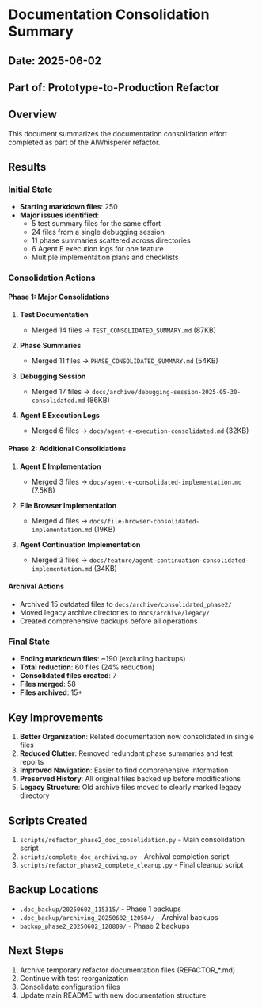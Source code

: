 # Documentation Consolidation Summary

## Date: 2025-06-02
## Part of: Prototype-to-Production Refactor

## Overview
This document summarizes the documentation consolidation effort completed as part of the AIWhisperer refactor.

## Results

### Initial State
- **Starting markdown files**: 250
- **Major issues identified**:
  - 5 test summary files for the same effort
  - 24 files from a single debugging session
  - 11 phase summaries scattered across directories
  - 6 Agent E execution logs for one feature
  - Multiple implementation plans and checklists

### Consolidation Actions

#### Phase 1: Major Consolidations
1. **Test Documentation** 
   - Merged 14 files → `TEST_CONSOLIDATED_SUMMARY.md` (87KB)
   
2. **Phase Summaries**
   - Merged 11 files → `PHASE_CONSOLIDATED_SUMMARY.md` (54KB)
   
3. **Debugging Session**
   - Merged 17 files → `docs/archive/debugging-session-2025-05-30-consolidated.md` (86KB)
   
4. **Agent E Execution Logs**
   - Merged 6 files → `docs/agent-e-execution-consolidated.md` (32KB)

#### Phase 2: Additional Consolidations
1. **Agent E Implementation**
   - Merged 3 files → `docs/agent-e-consolidated-implementation.md` (7.5KB)
   
2. **File Browser Implementation**
   - Merged 4 files → `docs/file-browser-consolidated-implementation.md` (19KB)
   
3. **Agent Continuation Implementation**
   - Merged 3 files → `docs/feature/agent-continuation-consolidated-implementation.md` (34KB)

#### Archival Actions
- Archived 15 outdated files to `docs/archive/consolidated_phase2/`
- Moved legacy archive directories to `docs/archive/legacy/`
- Created comprehensive backups before all operations

### Final State
- **Ending markdown files**: ~190 (excluding backups)
- **Total reduction**: 60 files (24% reduction)
- **Consolidated files created**: 7
- **Files merged**: 58
- **Files archived**: 15+

## Key Improvements
1. **Better Organization**: Related documentation now consolidated in single files
2. **Reduced Clutter**: Removed redundant phase summaries and test reports
3. **Improved Navigation**: Easier to find comprehensive information
4. **Preserved History**: All original files backed up before modifications
5. **Legacy Structure**: Old archive files moved to clearly marked legacy directory

## Scripts Created
1. `scripts/refactor_phase2_doc_consolidation.py` - Main consolidation script
2. `scripts/complete_doc_archiving.py` - Archival completion script
3. `scripts/refactor_phase2_complete_cleanup.py` - Final cleanup script

## Backup Locations
- `.doc_backup/20250602_115315/` - Phase 1 backups
- `.doc_backup/archiving_20250602_120504/` - Archival backups
- `backup_phase2_20250602_120809/` - Phase 2 backups

## Next Steps
1. Archive temporary refactor documentation files (REFACTOR_*.md)
2. Continue with test reorganization
3. Consolidate configuration files
4. Update main README with new documentation structure
